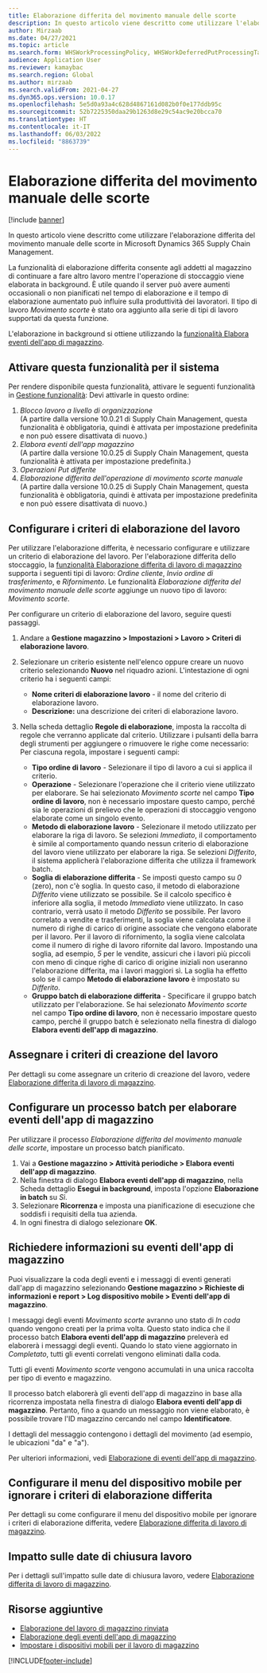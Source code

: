 ```yaml
---
title: Elaborazione differita del movimento manuale delle scorte
description: In questo articolo viene descritto come utilizzare l'elaborazione differita del movimento manuale delle scorte in Microsoft Dynamics 365 Supply Chain Management.
author: Mirzaab
ms.date: 04/27/2021
ms.topic: article
ms.search.form: WHSWorkProcessingPolicy, WHSWorkDeferredPutProcessingTask
audience: Application User
ms.reviewer: kamaybac
ms.search.region: Global
ms.author: mirzaab
ms.search.validFrom: 2021-04-27
ms.dyn365.ops.version: 10.0.17
ms.openlocfilehash: 5e5d0a93a4c628d4867161d082b0f0e177ddb95c
ms.sourcegitcommit: 52b7225350daa29b1263d8e29c54ac9e20bcca70
ms.translationtype: HT
ms.contentlocale: it-IT
ms.lasthandoff: 06/03/2022
ms.locfileid: "8863739"
---
```

# <a name="deferred-processing-of-manual-inventory-movement"></a>Elaborazione differita del movimento manuale delle scorte

[!include [banner](../includes/banner.md)]

In questo articolo viene descritto come utilizzare l'elaborazione differita del movimento manuale delle scorte in Microsoft Dynamics 365 Supply Chain Management.

La funzionalità di elaborazione differita consente agli addetti al magazzino di continuare a fare altro lavoro mentre l'operazione di stoccaggio viene elaborata in background. È utile quando il server può avere aumenti occasionali o non pianificati nel tempo di elaborazione e il tempo di elaborazione aumentato può influire sulla produttività dei lavoratori. Il tipo di lavoro *Movimento scorte* è stato ora aggiunto alla serie di tipi di lavoro supportati da questa funzione.

L'elaborazione in background si ottiene utilizzando la [funzionalità Elabora eventi dell'app di magazzino](warehouse-app-events.md).

## <a name="turn-on-this-feature-for-your-system"></a>Attivare questa funzionalità per il sistema

Per rendere disponibile questa funzionalità, attivare le seguenti funzionalità in [Gestione funzionalità](../../fin-ops-core/fin-ops/get-started/feature-management/feature-management-overview.md): Devi attivarle in questo ordine:

1. *Blocco lavoro a livello di organizzazione*<br>(A partire dalla versione 10.0.21 di Supply Chain Management, questa funzionalità è obbligatoria, quindi è attivata per impostazione predefinita e non può essere disattivata di nuovo.)
1. *Elabora eventi dell'app magazzino*<br>(A partire dalla versione 10.0.25 di Supply Chain Management, questa funzionalità è attivata per impostazione predefinita.)
1. *Operazioni Put differite*
1. *Elaborazione differita dell'operazione di movimento scorte manuale*<br>(A partire dalla versione 10.0.25 di Supply Chain Management, questa funzionalità è obbligatoria, quindi è attivata per impostazione predefinita e non può essere disattivata di nuovo.)

## <a name="configure-the-work-processing-policies"></a>Configurare i criteri di elaborazione del lavoro

Per utilizzare l'elaborazione differita, è necessario configurare e utilizzare un criterio di elaborazione del  lavoro. Per l'elaborazione differita dello stoccaggio, la [funzionalità Elaborazione differita di lavoro di magazzino](deferred-put.md) supporta i seguenti tipi di lavoro: *Ordine cliente*, *Invio ordine di trasferimento*, e *Rifornimento*. Le funzionalità *Elaborazione differita del movimento manuale delle scorte* aggiunge un nuovo tipo di lavoro: *Movimento scorte*.

Per configurare un criterio di elaborazione del lavoro, seguire questi passaggi.

1. Andare a **Gestione magazzino \> Impostazioni \> Lavoro \> Criteri di elaborazione lavoro**.
1. Selezionare un criterio esistente nell'elenco oppure creare un nuovo criterio selezionando **Nuovo** nel riquadro azioni. L'intestazione di ogni criterio ha i seguenti campi:

    - **Nome criteri di elaborazione lavoro** - il nome del criterio di elaborazione lavoro.
    - **Descrizione:** una descrizione dei criteri di elaborazione lavoro.

1. Nella scheda dettaglio **Regole di elaborazione**, imposta la raccolta di regole che verranno applicate dal criterio. Utilizzare i pulsanti della barra degli strumenti per aggiungere o rimuovere le righe come necessario: Per ciascuna regola, impostare i seguenti campi:

    - **Tipo ordine di lavoro** - Selezionare il tipo di lavoro a cui si applica il criterio.
    - **Operazione** - Selezionare l'operazione che il criterio viene utilizzato per elaborare. Se hai selezionato *Movimento scorte* nel campo **Tipo ordine di lavoro**, non è necessario impostare questo campo, perché sia le operazioni di prelievo che le operazioni di stoccaggio vengono elaborate come un singolo evento.
    - **Metodo di elaborazione lavoro** - Selezionare il metodo utilizzato per elaborare la riga di lavoro. Se selezioni *Immediato*, il comportamento è simile al comportamento quando nessun criterio di elaborazione del lavoro viene utilizzato per elaborare la riga. Se selezioni *Differito*, il sistema applicherà l'elaborazione differita che utilizza il framework batch.
    - **Soglia di elaborazione differita** - Se imposti questo campo su *0* (zero), non c'è soglia. In questo caso, il metodo di elaborazione *Differito* viene utilizzato se possibile. Se il calcolo specifico è inferiore alla soglia, il metodo *Immediato* viene utilizzato. In caso contrario, verrà usato il metodo *Differito* se possibile. Per lavoro correlato a vendite e trasferimenti, la soglia viene calcolata come il numero di righe di carico di origine associate che vengono elaborate per il lavoro. Per il lavoro di rifornimento, la soglia viene calcolata come il numero di righe di lavoro rifornite dal lavoro. Impostando una soglia, ad esempio, *5* per le vendite, assicuri che i lavori più piccoli con meno di cinque righe di carico di origine iniziali non useranno l'elaborazione differita, ma i lavori maggiori sì. La soglia ha effetto solo se il campo **Metodo di elaborazione lavoro** è impostato su *Differito*.
    - **Gruppo batch di elaborazione differita** - Specificare il gruppo batch utilizzato per l'elaborazione. Se hai selezionato *Movimento scorte* nel campo **Tipo ordine di lavoro**, non è necessario impostare questo campo, perché il gruppo batch è selezionato nella finestra di dialogo **Elabora eventi dell'app di magazzino**.

## <a name="assign-the-work-creation-policy"></a>Assegnare i criteri di creazione del lavoro

Per dettagli su come assegnare un criterio di creazione del lavoro, vedere [Elaborazione differita di lavoro di magazzino](deferred-put.md).

## <a name="set-up-a-batch-job-to-process-warehouse-app-events"></a>Configurare un processo batch per elaborare eventi dell'app di magazzino

Per utilizzare il processo *Elaborazione differita del movimento manuale delle scorte*, impostare un processo batch pianificato.

1. Vai a **Gestione magazzino \> Attività periodiche \> Elabora eventi dell'app di magazzino**.
1. Nella finestra di dialogo **Elabora eventi dell'app di magazzino**, nella Scheda dettaglio **Esegui in background**, imposta l'opzione **Elaborazione in batch** su *Sì*.
1. Selezionare **Ricorrenza** e imposta una pianificazione di esecuzione che soddisfi i requisiti della tua azienda.
1. In ogni finestra di dialogo selezionare **OK**.

## <a name="inquire-about-the-warehouse-app-events"></a>Richiedere informazioni su eventi dell'app di magazzino

Puoi visualizzare la coda degli eventi e i messaggi di eventi generati dall'app di magazzino selezionando **Gestione magazzino \> Richieste di informazioni e report \> Log dispositivo mobile \> Eventi dell'app di magazzino**.

I messaggi degli eventi *Movimento scorte* avranno uno stato di *In coda* quando vengono creati per la prima volta. Questo stato indica che il processo batch **Elabora eventi dell'app di magazzino** preleverà ed elaborerà i messaggi degli eventi. Quando lo stato viene aggiornato in *Completato*, tutti gli eventi correlati vengono eliminati dalla coda.

Tutti gli eventi *Movimento scorte* vengono accumulati in una unica raccolta per tipo di evento e magazzino.

Il processo batch elaborerà gli eventi dell'app di magazzino in base alla ricorrenza impostata nella finestra di dialogo **Elabora eventi dell'app di magazzino**. Pertanto, fino a quando un messaggio non viene elaborato, è possibile trovare l'ID magazzino cercando nel campo **Identificatore**.

I dettagli del messaggio contengono i dettagli del movimento (ad esempio, le ubicazioni "da" e "a").

Per ulteriori informazioni, vedi [Elaborazione di eventi dell'app di magazzino](warehouse-app-events.md).

## <a name="configure-the-mobile-device-menu-to-skip-the-deferred-processing-policy"></a>Configurare il menu del dispositivo mobile per ignorare i criteri di elaborazione differita

Per dettagli su come configurare il menu del dispositivo mobile per ignorare i criteri di elaborazione differita, vedere [Elaborazione differita di lavoro di magazzino](deferred-put.md).

## <a name="impact-on-closed-work-dates"></a>Impatto sulle date di chiusura lavoro

Per i dettagli sull'impatto sulle date di chiusura lavoro, vedere [Elaborazione differita di lavoro di magazzino](deferred-put.md).

## <a name="additional-resources"></a>Risorse aggiuntive

- [Elaborazione del lavoro di magazzino rinviata](deferred-put.md)
- [Elaborazione degli eventi dell'app di magazzino](warehouse-app-events.md)
- [Impostare i dispositivi mobili per il lavoro di magazzino](configure-mobile-devices-warehouse.md)

[!INCLUDE[footer-include](../../includes/footer-banner.md)]
